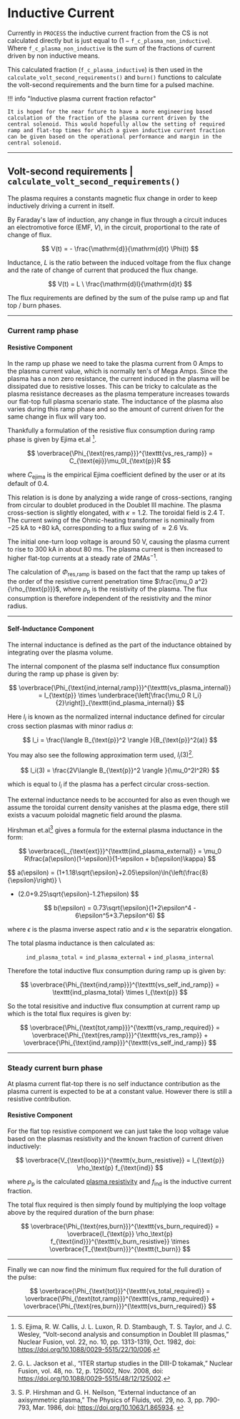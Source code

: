 # Inductive Current

Currently in `PROCESS` the inductive current fraction from the CS is not calculated directly but is just equal to ($1 - \texttt{f_c_plasma_non_inductive}$). Where $\texttt{f_c_plasma_non_inductive}$ is the sum of the fractions of current driven by non inductive means.

This calculated fraction (`f_c_plasma_inductive`) is then used in the `calculate_volt_second_requirements()` and `burn()` functions to calculate the volt-second requirements and the burn time for a pulsed machine.

!!! info "Inductive plasma current fraction refactor"

    It is hoped for the near future to have a more engineering based calculation of the fraction of the plasma current driven by the central solenoid. This would hopefully allow the setting of required ramp and flat-top times for which a given inductive current fraction can be given based on the operational performance and margin in the central solenoid.


--------------------

## Volt-second requirements | `calculate_volt_second_requirements()`

The plasma requires a constants magnetic flux change in order to keep inductively driving a current in itself.

By Faraday's law of induction, any change in flux through a circuit induces an electromotive force (EMF, $V$),
in the circuit, proportional to the rate of change of flux.

$$
V(t) = - \frac{\mathrm{d}}{\mathrm{d}t} \Phi(t)
$$

Inductance, $L$ is the ratio between the induced voltage from the flux change and the rate of change of current that produced the flux change.

$$
V(t) = L \ \frac{\mathrm{d}I}{\mathrm{d}t} 
$$


The flux requirements are defined by the sum of the pulse ramp up and flat top / burn phases.

-----------

### Current ramp phase

#### Resistive Component

In the ramp up phase we need to take the plasma current from 0 Amps to the plasma current value, which is normally ten's of Mega Amps. Since the plasma has a non zero resistance, the current induced in the plasma will be dissipated due to resistive losses. This can be tricky to calculate as the plasma resistance decreases as the plasma temperature increases towards our flat-top full plasma scenario state. The inductance of the plasma also varies during this ramp phase and so the amount of current driven for the same change in flux will vary too. 

Thankfully a formulation of the resistive flux consumption during ramp phase is given by Ejima et.al [^1].

$$
\overbrace{\Phi_{\text{res,ramp}}}^{\texttt{vs_res_ramp}} = C_{\text{eji}}\mu_0I_{\text{p}}R
$$

where $C_{\text{ejima}}$ is the empirical Ejima coefficient defined by the user or at its default of 0.4.

This relation is is done by analyzing a wide range of cross-sections,
ranging from circular to doublet produced in the Doublet III machine. The plasma cross-section is
slightly elongated, with $\kappa=1.2$. The toroidal field is $2.4 \ \text{T}$. The current swing of the Ohmic-heating transformer is nominally from $-25 \  \text{kA}$ to $+80 \ \text{kA}$, corresponding to a flux swing of $\approx 2.6 \ \text{Vs}$.

The initial one-turn loop voltage is around $50 \ \text{V}$, causing the plasma current to rise to $300 \ \text{kA}$ in about $80 \  \text{ms}$. The plasma current is then increased to higher flat-top currents at a steady rate of $2 \text{MA} \text{s}^{-1}$.

The calculation of $\Phi_{\text{res,ramp}}$ is based on the fact that the ramp up takes of the order of the resistive current penetration time $\frac{\mu_0 a^2}{\rho_{\text{p}}}$, where $\rho_{\text{p}}$ is the resistivity of the plasma. The
flux consumption is therefore independent of the resistivity and the minor radius.

-------------

#### Self-Inductance Component


The internal inductance is defined as the part of the inductance obtained by integrating over the plasma volume.

The internal component of the plasma self inductance flux consumption during the ramp up phase is given by:

$$
\overbrace{\Phi_{\text{ind,internal,ramp}}}^{\texttt{vs_plasma_internal}} =  I_{\text{p}} \times \underbrace{\left[\frac{\mu_0 R l_i}{2}\right]}_{\texttt{ind_plasma_internal}}
$$

Here $l_i$ is known as the normalized internal inductance defined for circular cross section plasmas with minor radius $a$:

$$
l_i = \frac{\langle B_{\text{p}}^2 \rangle }{B_{\text{p}}^2(a)}
$$

You may also see the following approximation term used, $l_i(3)$[^2].

$$
l_i(3) = \frac{2V\langle B_{\text{p}}^2 \rangle }{\mu_0^2I^2R}
$$

which is equal to $l_i$ if the plasma has a perfect circular cross-section.

The external inductance needs to be accounted for also as even though we assume the toroidal current density vanishes at the plasma edge, there still exists a vacuum poloidal magnetic field around the plasma.

Hirshman et.al[^3] gives a formula for the external plasma inductance in the form:

$$
\overbrace{L_{\text{ext}}}^{\texttt{ind_plasma_external}} = \mu_0 R\frac{a(\epsilon)(1-\epsilon)}{1-\epsilon + b(\epsilon)\kappa}
$$

$$
a(\epsilon)  = (1+1.18\sqrt{\epsilon}+2.05\epsilon)\ln{\left(\frac{8}{\epsilon}\right)} \\
- (2.0+9.25\sqrt{\epsilon}-1.21\epsilon)
$$

$$
b(\epsilon) = 0.73\sqrt{\epsilon}(1+2\epsilon^4 - 6\epsilon^5+3.7\epsilon^6)
$$

where $\epsilon$ is the plasma inverse aspect ratio and $\kappa$ is the separatrix elongation.


The total plasma inductance is then calculated as:

$$
\texttt{ind_plasma_total} = \texttt{ind_plasma_external} + \texttt{ind_plasma_internal}
$$

Therefore the total inductive flux consumption during ramp up is given by:

$$
\overbrace{\Phi_{\text{ind,ramp}}}^{\texttt{vs_self_ind_ramp}} =  \texttt{ind_plasma_total} \times I_{\text{p}}
$$

So the total resisitive and inductive flux consumption at current ramp up which is the total flux requires is given by:

$$
\overbrace{\Phi_{\text{tot,ramp}}}^{\texttt{vs_ramp_required}} =  \overbrace{\Phi_{\text{res,ramp}}}^{\texttt{vs_res_ramp}} + \overbrace{\Phi_{\text{ind,ramp}}}^{\texttt{vs_self_ind_ramp}}
$$

------------------

### Steady current burn phase

At plasma current flat-top there is no self inductance contribution as the plasma current is expected to be at a constant value. However there is still a resistive contribution.



#### Resistive Component


For the flat top resistive component we can just take the loop voltage value based on the plasmas resistivity and the known fraction of current driven inductively:

$$
\overbrace{V_{\text{loop}}}^{\texttt{v_burn_resistive}} = I_{\text{p}}  \rho_\text{p} f_{\text{ind}}
$$

where $\rho_\text{p}$ is the calculated [plasma resistivity](./plasma_resistive_heating.md) and $f_{\text{ind}}$ is the inductive current fraction.

The total flux required is then simply found by multiplying the loop voltage above by the required duration of the burn phase:

$$
\overbrace{\Phi_{\text{res,burn}}}^{\texttt{vs_burn_required}} = \overbrace{I_{\text{p}}  \rho_\text{p} f_{\text{ind}}}^{\texttt{v_burn_resistive}} \times \overbrace{T_{\text{burn}}}^{\texttt{t_burn}}
$$

----------------

Finally we can now find the minimum flux required for the full duration of the pulse:

$$
\overbrace{\Phi_{\text{tot}}}^{\texttt{vs_total_required}} = \overbrace{\Phi_{\text{tot,ramp}}}^{\texttt{vs_ramp_required}} + \overbrace{\Phi_{\text{res,burn}}}^{\texttt{vs_burn_required}}
$$



[^1]: S. Ejima, R. W. Callis, J. L. Luxon, R. D. Stambaugh, T. S. Taylor, and J. C. Wesley, “Volt-second analysis and consumption in Doublet III plasmas,” Nuclear Fusion, vol. 22, no. 10, pp. 1313-1319, Oct. 1982, doi: https://doi.org/10.1088/0029-5515/22/10/006.
[^2]: G. L. Jackson et al., “ITER startup studies in the DIII-D tokamak,” Nuclear Fusion, vol. 48, no. 12, p. 125002, Nov. 2008, doi: https://doi.org/10.1088/0029-5515/48/12/125002.
[^3]: S. P. Hirshman and G. H. Neilson, “External inductance of an axisymmetric plasma,” The Physics of Fluids, vol. 29, no. 3, pp. 790-793, Mar. 1986, doi: https://doi.org/10.1063/1.865934.
‌